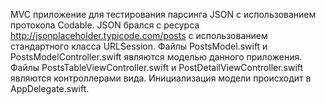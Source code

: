 MVC приложение для тестирования парсинга JSON c использованием протокола Codable.
JSON брался с ресурса http://jsonplaceholder.typicode.com/posts с использованием стандартного класса URLSession.
Файлы PostsModel.swift и PostsModelController.swift являются моделью данного приложения.
Файлы PostsTableViewController.swift и PostDetailViewController.swift являются контроллерами вида.
Инициализация модели происходит в AppDelegate.swift.
